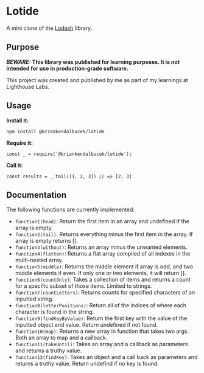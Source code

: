 # Lotide

A mini clone of the [Lodash](https://lodash.com) library.

## Purpose

**_BEWARE:_ This library was published for learning purposes. It is _not_ intended for use in production-grade software.**

This project was created and published by me as part of my learnings at Lighthouse Labs. 

## Usage

**Install it:**

`npm install @briankendalbucek/lotide`

**Require it:**

`const _ = require('@briankendalbucek/lotide');`

**Call it:**

`const results = _.tail([1, 2, 3]) // => [2, 3]`

## Documentation

The following functions are currently implemented:

* `function1(head)`: Return the first item in an array and undefined if the array is empty.
* `function2(tail)`: Returns everything minus the first item in the array. If array is empty returns [].
* `function3(without)`: Returns an array minus the unwanted elements.
* `function4(flatten)`: Returns a flat array compiled of all indexes in the multi-nested array.
* `function5(middle)`: Returns the middle element if array is odd, and two middle elements if even. If only one or two elements, it will return [].
* `function6(countOnly)`: Takes a collection of items and returns a count for a specific subset of those items. Limited to strings.
* `function7(countLetters)`: Returns counts for specified characters of an inputted string.
* `function8(letterPositions)`: Return all of the indices of where each character is found in the string.
* `function9(findKeyByValue)`: Return the first key with the value of the inputted object and value. Return undefined if not found.
* `function10(map)`: Returns a new array in function that takes two args. Both an array to map and a callback.
* `function11(takeUntil)`: Takes an array and a callback as parameters and returns a truthy value.
* `function12(findKey)`: Takes an object and a call back as parameters and returns a truthy value. Return undefind if no key is found.